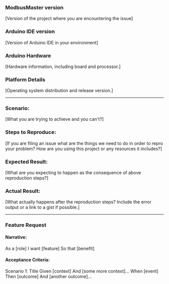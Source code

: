 <!--
Please provide the following information for all issues
(QUESTIONS, BUG REPORTS, FEATURE REQUESTS)
-->
### ModbusMaster version
[Version of the project where you are encountering the issue]

### Arduino IDE version
[Version of Arduino IDE in your environment]

### Arduino Hardware
[Hardware information, including board and processor.]

### Platform Details
[Operating system distribution and release version.]

---
<!--
Provide the following for QUESTIONS & BUG REPORTS
-->
### Scenario:
[What you are trying to achieve and you can't?]

### Steps to Reproduce:
[If you are filing an issue what are the things we need to do in order to repro your problem? How are you using this project or any resources it includes?]

### Expected Result:
[What are you expecting to happen as the consequence of above reproduction steps?]

### Actual Result:
[What actually happens after the reproduction steps? Include the error output or a link to a gist if possible.]

---
<!--
Provide the following for FEATURE REQUESTS
Refer to [What's in a Story?](https://dannorth.net/whats-in-a-story/)
-->
### Feature Request
<!-- Issue Title (should describe an activity) -->

#### Narrative:
<!-- Replace role, feature, benefit. -->
As a [role]
I want [feature]
So that [benefit]

#### Acceptance Criteria:
<!--
Present as one or more Scenarios, replacing context, event, outcome.
-->
Scenario 1: Title
Given [context]
  And [some more context]...
When  [event]
Then  [outcome]
  And [another outcome]...
